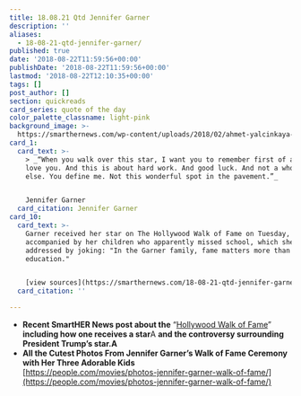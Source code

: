 ```yaml
---
title: 18.08.21 Qtd Jennifer Garner
description: ''
aliases:
  - 18-08-21-qtd-jennifer-garner/
published: true
date: '2018-08-22T11:59:56+00:00'
publishDate: '2018-08-22T11:59:56+00:00'
lastmod: '2018-08-22T12:10:35+00:00'
tags: []
post_author: []
section: quickreads
card_series: quote of the day
color_palette_classname: light-pink
background_image: >-
  https://smarthernews.com/wp-content/uploads/2018/02/ahmet-yalcinkaya-84327-unsplash-360x360.jpg
card_1:
  card_text: >-
    > _“When you walk over this star, I want you to remember first of all that I
    love you. And this is about hard work. And good luck. And not a whole lot
    else. You define me. Not this wonderful spot in the pavement.”_


    Jennifer Garner
  card_citation: Jennifer Garner
card_10:
  card_text: >-
    Garner received her star on The Hollywood Walk of Fame on Tuesday,
    accompanied by her children who apparently missed school, which she
    addressed by joking: "In the Garner family, fame matters more than
    education."


    [view sources](https://smarthernews.com/18-08-21-qtd-jennifer-garner/)
  card_citation: ''

---
```

*   **Recent SmartHER News post about the** “[Hollywood Walk of Fame](https://smarthernews.com/18-08-08-trump-hollywood-star/)” **including how one receives a star**A **and the controversy surrounding President Trump’s star.A**
*   **All the Cutest Photos From Jennifer Garner’s Walk of Fame Ceremony with Her Three Adorable Kids**  
    [https://people.com/movies/photos-jennifer-garner-walk-of-fame/](https://people.com/movies/photos-jennifer-garner-walk-of-fame/)
